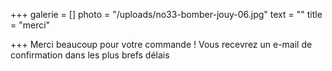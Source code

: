 +++
galerie = []
photo = "/uploads/no33-bomber-jouy-06.jpg"
text = ""
title = "merci"

+++
Merci beaucoup pour votre commande ! Vous recevrez un e-mail de confirmation dans les plus brefs délais